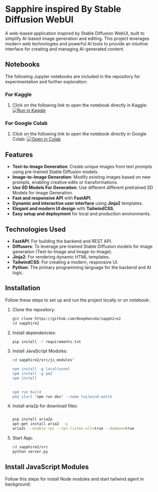 # Sapphire inspired By Stable Diffusion WebUI

A web-based application inspired by Stable Diffusion WebUI, built to simplify AI-based image generation and editing. This project leverages modern web technologies and powerful AI tools to provide an intuitive interface for creating and managing AI-generated content.

## Notebooks

The following Jupyter notebooks are included in the repository for experimentation and further exploration:

### For Kaggle
1. Click on the following link to open the notebook directly in Kaggle:
[![Run in Kaggle](https://kaggle.com/static/images/open-in-kaggle.svg)](https://www.kaggle.com/code/deephansda/sapphire/edit)

### For Google Colab
1. Click on the following link to open the notebook directly in Google Colab:
[![Open in Colab](https://colab.research.google.com/assets/colab-badge.svg)](https://colab.research.google.com/drive/1uZbUHqhutVMMWtsTO_pnve9naC3jcsfq?usp=sharing)

## Features

- **Text-to-Image Generation**: Create unique images from text prompts using pre-trained Stable Diffusion models.
- **Image-to-Image Generation**: Modify existing images based on new prompts, enabling creative edits or transformations.
- **Use SD Models For Generation**: Use different different pretrained SD Models for image Generation.
- **Fast and responsive API** with **FastAPI**.
- **Dynamic and interactive user interface** using **Jinja2** templates.
- **Elegant and modern UI design** with **TailwindCSS**.
- **Easy setup and deployment** for local and production environments.

## Technologies Used

- **FastAPI**: For building the backend and REST API.
- **Diffusers**: To leverage pre-trained Stable Diffusion models for image generation (Text-to-Image and Image-to-Image).
- **Jinja2**: For rendering dynamic HTML templates.
- **TailwindCSS**: For creating a modern, responsive UI.
- **Python**: The primary programming language for the backend and AI logic.


## Installation

Follow these steps to set up and run the project locally or on notebook:

1. Clone the repository:
   ```bash
   git clone https://github.com/DeepHansda/sapphire2
   cd sapphire2
2. Install dependencies:
   ```bash
   pip install -r requirements.txt
3. Install JavaScript Modules:
   ```bash
   cd sapphire2/src/js_modules"

   npm install -g localtunnel
   npm install -g pm2
   npm install
  
  
   npm run build
   pm2 start "npm run dev" --name tailwind-watch
4. Install aria2p for download files:
   ```bash
   
   pip install aria2p
   apt-get install aria2  -y
   aria2c --enable-rpc --rpc-listen-all=true --daemon=true
5. Start App:
   ```bash
   cd sapphire2/src
   python server.py


## Install JavaScript Modules
Follow this steps for install Node modules and start tailwind agent in background:
   
